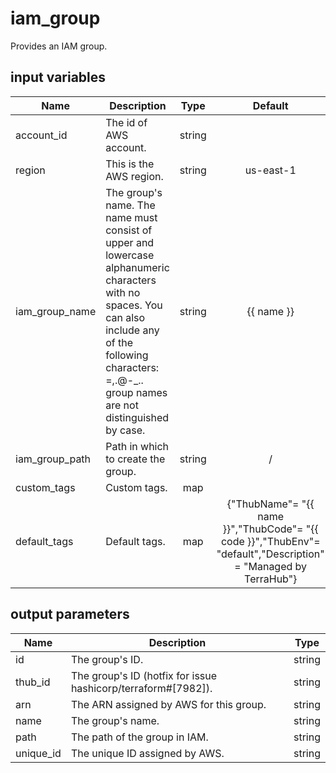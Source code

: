 # iam_group

Provides an IAM group.

## input variables

| Name | Description | Type | Default | Required |
|------|-------------|:----:|:-----:|:-----:|
|account_id|The id of AWS account.|string||Yes|
|region|This is the AWS region.|string|us-east-1|Yes|
|iam_group_name|The group's name. The name must consist of upper and lowercase alphanumeric characters with no spaces. You can also include any of the following characters: =,.@-_.. group names are not distinguished by case.|string|{{ name }}|No|
|iam_group_path|Path in which to create the group.|string|/|No|
|custom_tags|Custom tags.|map||No|
|default_tags|Default tags.|map|{"ThubName"= "{{ name }}","ThubCode"= "{{ code }}","ThubEnv"= "default","Description" = "Managed by TerraHub"}|No|

## output parameters

| Name | Description | Type |
|------|-------------|:----:|
|id|The group's ID.|string|
|thub_id|The group's ID (hotfix for issue hashicorp/terraform#[7982]).|string|
|arn|The ARN assigned by AWS for this group.|string|
|name|The group's name.|string|
|path|The path of the group in IAM.|string|
|unique_id|The unique ID assigned by AWS.|string|
